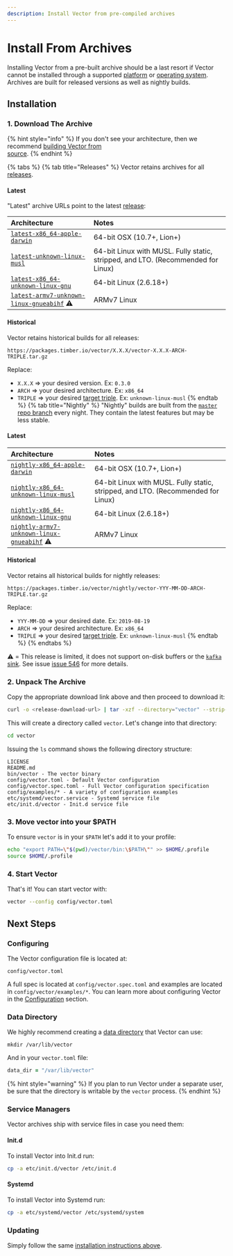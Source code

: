```yaml
---
description: Install Vector from pre-compiled archives
---
```


# Install From Archives

Installing Vector from a pre-built archive should be a last resort if Vector
cannot be installed through a supported [platform][docs.platforms] or
[operating system][docs.operating_systems]. Archives are built for released
versions as well as nightly builds.

## Installation

### 1. Download The Archive

{% hint style="info" %}
If you don't see your architecture, then we recommend [building Vector from \
source][docs.from_source].
{% endhint %}

{% tabs %}
{% tab title="Releases" %}
Vector retains archives for all [releases][urls.releases].

#### Latest

"Latest" archive URLs point to the latest [release][urls.releases]:

| Architecture                                                                                         | Notes                                                                            |
|:-----------------------------------------------------------------------------------------------------|:---------------------------------------------------------------------------------|
| [`latest-x86_64-apple-darwin`][urls.vector_latest_release_x86_64-apple-darwin]                        | 64-bit OSX (10.7+, Lion+)                                                        |
| [`latest-unknown-linux-musl`][urls.vector_latest_release_x86_64-unknown-linux-musl]            | 64-bit Linux with MUSL. Fully static, stripped, and LTO. (Recommended for Linux) |
| [`latest-x86_64-unknown-linux-gnu`][urls.vector_latest_release_x86_64-unknown-linux-gnu]              | 64-bit Linux (2.6.18+)                                                           |
| [`latest-armv7-unknown-linux-gnueabihf`][urls.vector_latest_release_armv7-unknown-linux-gnueabihf] ⚠️ | ARMv7 Linux                                                                      |

#### Historical

Vector retains historical builds for all releases:

```
https://packages.timber.io/vector/X.X.X/vector-X.X.X-ARCH-TRIPLE.tar.gz
```

Replace:

* `X.X.X` => your desired version. Ex: `0.3.0`
* `ARCH` => your desired architecture. Ex: `x86_64`
* `TRIPLE` => your desired [target triple][urls.rust_target_triples]. Ex: `unknown-linux-musl`
{% endtab %}
{% tab title="Nightly" %}
"Nightly" builds are built from the [`master` repo branch][urls.vector_repo]
every night. They contain the latest features but may be less stable.

#### Latest

| Architecture                                                                                                          | Notes                                                                            |
|:----------------------------------------------------------------------------------------------------------------------|:---------------------------------------------------------------------------------|
| [`nightly-x86_64-apple-darwin`][urls.vector_latest_nightly_x86_64-apple-darwin]                                        | 64-bit OSX (10.7+, Lion+)                                                        |
| [`nightly-x86_64-unknown-linux-musl`][urls.vector_latest_nightly_x86_64-unknown-linux-musl]                            | 64-bit Linux with MUSL. Fully static, stripped, and LTO. (Recommended for Linux) |
| [`nightly-x86_64-unknown-linux-gnu`][urls.vector_latest_nightly_x86_64-unknown-linux-gnu]                              | 64-bit Linux (2.6.18+)                                                           |
| [`nightly-armv7-unknown-linux-gnueabihf`][urls.vector_latest_nightly_armv7-unknown-linux-gnueabihf] ⚠️ | ARMv7 Linux                                                                      |

#### Historical

Vector retains all historical builds for nightly releases:

```
https://packages.timber.io/vector/nightly/vector-YYY-MM-DD-ARCH-TRIPLE.tar.gz
```

Replace:

* `YYY-MM-DD` => your desired date. Ex: `2019-08-19`
* `ARCH` => your desired architecture. Ex: `x86_64`
* `TRIPLE` => your desired [target triple][urls.rust_target_triples]. Ex: `unknown-linux-musl`
{% endtab %}
{% endtabs %}

⚠️ = This release is limited, it does not support on-disk buffers or the [`kafka` sink][docs.sinks.kafka]. See issue [issue 546][urls.issue_661] for more details.

### 2. Unpack The Archive

Copy the appropriate download link above and then proceed to download it:

```bash
curl -o <release-download-url> | tar -xzf --directory="vector" --strip-components=1
```

This will create a directory called `vector`. Let's change into that directory:

```bash
cd vector
```

Issuing the `ls` command shows the following directory structure:

```
LICENSE
README.md
bin/vector - The vector binary
config/vector.toml - Default Vector configuration
config/vector.spec.toml - Full Vector configuration specification
config/examples/* - A variety of configuration examples
etc/systemd/vector.service - Systemd service file
etc/init.d/vector - Init.d service file
```

### 3. Move vector into your $PATH

To ensure `vector` is in your `$PATH` let's add it to your profile:

```bash
echo "export PATH=\"$(pwd)/vector/bin:\$PATH\"" >> $HOME/.profile
source $HOME/.profile
```

### 4. Start Vector

That's it! You can start vector with:

```bash
vector --config config/vector.toml
```

## Next Steps

### Configuring

The Vector configuration file is located at:

```
config/vector.toml
```

A full spec is located at `config/vector.spec.toml` and examples are
located in `config/vector/examples/*`. You can learn more about configuring
Vector in the [Configuration][docs.configuration] section.

### Data Directory

We highly recommend creating a [data directory][docs.configuration#data-directory]
that Vector can use:

```
mkdir /var/lib/vector
```

And in your `vector.toml` file:

```coffeescript
data_dir = "/var/lib/vector"
```

{% hint style="warning" %}
If you plan to run Vector under a separate user, be sure that the directory
is writable by the `vector` process.
{% endhint %}

### Service Managers

Vector archives ship with service files in case you need them:

#### Init.d

To install Vector into Init.d run:

```bash
cp -a etc/init.d/vector /etc/init.d
```

#### Systemd

To install Vector into Systemd run:

```bash
cp -a etc/systemd/vector /etc/systemd/system
```

### Updating

Simply follow the same [installation instructions above](#installation).


[docs.configuration#data-directory]: ../../../usage/configuration#data-directory
[docs.configuration]: ../../../usage/configuration
[docs.from_source]: ../../../setup/installation/manual/from-source.md
[docs.operating_systems]: ../../../setup/installation/operating-systems
[docs.platforms]: ../../../setup/installation/platforms
[docs.sinks.kafka]: ../../../usage/configuration/sinks/kafka.md
[urls.issue_661]: https://github.com/timberio/vector/issues/661
[urls.releases]: https://github.com/timberio/vector/releases
[urls.rust_target_triples]: https://forge.rust-lang.org/platform-support.html
[urls.vector_latest_nightly_armv7-unknown-linux-gnueabihf]: https://packages.timber.io/vector/nightly/vector-nightly-armv7-unknown-linux-gnueabihf.tar.gz
[urls.vector_latest_nightly_x86_64-apple-darwin]: https://packages.timber.io/vector/nightly/vector-nightly-x86_64-apple-darwin.tar.gz
[urls.vector_latest_nightly_x86_64-unknown-linux-gnu]: https://packages.timber.io/vector/nightly/vector-nightly-x86_64-unknown-linux-gnu.tar.gz
[urls.vector_latest_nightly_x86_64-unknown-linux-musl]: https://packages.timber.io/vector/nightly/vector-nightly-x86_64-unknown-linux-musl.tar.gz
[urls.vector_latest_release_armv7-unknown-linux-gnueabihf]: https://packages.timber.io/vector/latest/vector-latest-armv7-unknown-linux-gnueabihf.tar.gz
[urls.vector_latest_release_x86_64-apple-darwin]: https://packages.timber.io/vector/latest/vector-latest-x86_64-apple-darwin.tar.gz
[urls.vector_latest_release_x86_64-unknown-linux-gnu]: https://packages.timber.io/vector/latest/vector-latest-x86_64-unknown-linux-gnu.tar.gz
[urls.vector_latest_release_x86_64-unknown-linux-musl]: https://packages.timber.io/vector/latest/vector-latest-x86_64-unknown-linux-musl.tar.gz
[urls.vector_repo]: https://github.com/timberio/vector
